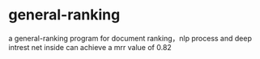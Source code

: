 # general-ranking
a general-ranking program for document ranking，nlp process and deep intrest net  inside
can achieve a mrr value of 0.82
